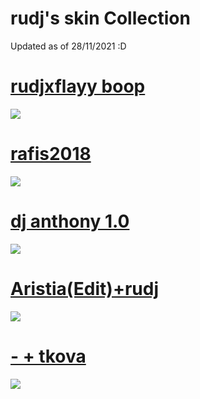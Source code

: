 # rudj's skin Collection
Updated as of 28/11/2021 :D

# [rudjxflayy boop](https://mega.nz/file/u5lmDJqK#ekvjv1t-VZaeRvudOJAU27YKA0mkyOYEnXUJ8CRUuhY)
![](https://i.imgur.com/9l67h4h.jpeg)

# [rafis2018](https://mega.nz/file/3hUjHY5S#7hGiJp84RJl67esxO5Bx9YVmlsqLL0gD_jDjG5pLO5g)
![](https://i.imgur.com/ZpoTrDn.jpeg)

# [dj anthony 1.0](https://mega.nz/file/jpEVgCbZ#08QgXDUvG1_HjiGH1bSj67NYurc1-0Xg5O-UKK7t-p8)
![](https://i.imgur.com/zCPZxy7.jpeg)

# [Aristia(Edit)+rudj](https://mega.nz/file/3pVVgazS#OQGaOd0xq2gHj9yDi1pdj7PtO7WRA80XRo0Mqu1d11Q)
![](https://i.imgur.com/a7KdPD7.png)

# [- + tkova](https://mega.nz/file/vtdTQSTA#K8wG7fccTZRXx7Jta7tIyXwXv-M8XjT_X_EGQuiEU2c)
![](https://i.imgur.com/Vd9BHje.png)
